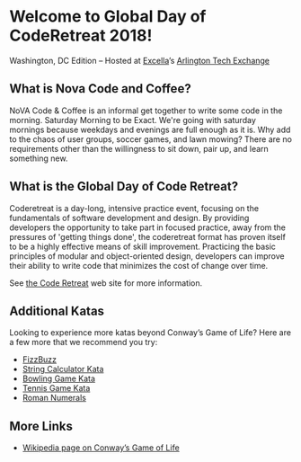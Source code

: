 # Welcome to Global Day of CodeRetreat 2018!
Washington, DC Edition – Hosted at [Excella](http://excella.com/)’s [Arlington Tech Exchange](http://xluh.co/atx)

## What is Nova Code and Coffee?

NoVA Code & Coffee is an informal get together to write some code in the morning. Saturday Morning to be Exact. We're going with saturday mornings because weekdays and evenings are full enough as it is. Why add to the chaos of user groups, soccer games, and lawn mowing? There are no requirements other than the willingness to sit down, pair up, and learn something new.

## What is the Global Day of Code Retreat?

Coderetreat is a day-long, intensive practice event, focusing on the fundamentals of software development and design. By providing developers the opportunity to take part in focused practice, away from the pressures of 'getting things done', the coderetreat format has proven itself to be a highly effective means of skill improvement. Practicing the basic principles of modular and object-oriented design, developers can improve their ability to write code that minimizes the cost of change over time.

See [the Code Retreat](https://www.coderetreat.org/pages/about/) web site for more information.

## Additional Katas

Looking to experience more katas beyond Conway’s Game of Life? Here are a few more that we recommend you try:

* [FizzBuzz](http://codingdojo.org/kata/FizzBuzz/)
* [String Calculator Kata](http://codingdojo.org/kata/StringCalculator/)
* [Bowling Game Kata](http://codingdojo.org/kata/Bowling/)
* [Tennis Game Kata](http://codingdojo.org/kata/Tennis/)
* [Roman Numerals](http://codingdojo.org/kata/RomanNumerals/)

## More Links

* [Wikipedia page on Conway’s Game of Life](https://en.wikipedia.org/wiki/Conway%27s_Game_of_Life)
